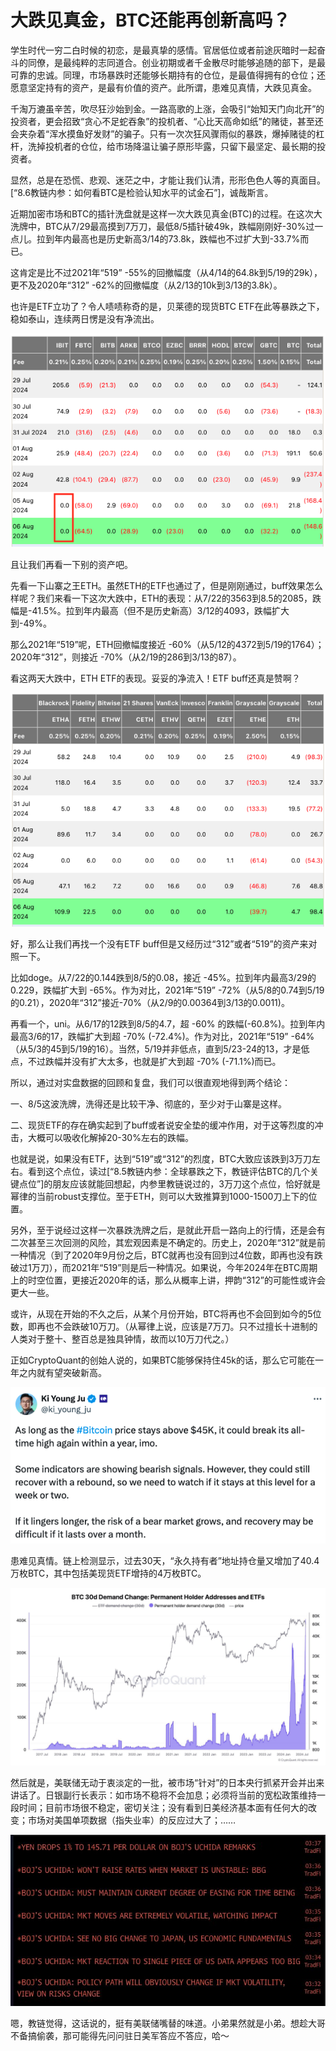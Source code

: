 # 大跌见真金，BTC还能再创新高吗？

学生时代一穷二白时候的初恋，是最真挚的感情。官居低位或者前途灰暗时一起奋斗的同僚，是最纯粹的志同道合。创业初期或者千金散尽时能够追随的部下，是最可靠的忠诚。同理，市场暴跌时还能够长期持有的仓位，是最值得拥有的仓位；还愿意坚定持有的资产，是最有价值的资产。此所谓，患难见真情，大跌见真金。

千淘万漉虽辛苦，吹尽狂沙始到金。一路高歌的上涨，会吸引“始知天门向北开”的投资者，更会招致“贪心不足蛇吞象”的投机者、“心比天高命如纸”的赌徒，甚至还会夹杂着“浑水摸鱼好发财”的骗子。只有一次次狂风骤雨似的暴跌，爆掉赌徒的杠杆，洗掉投机者的仓位，给市场降温让骗子原形毕露，只留下最坚定、最长期的投资者。

显然，总是在恐慌、悲观、迷茫之中，才能让我们认清，形形色色人等的真面目。[“8.6教链内参：如何看BTC是检验认知水平的试金石”]，诚哉斯言。

近期加密市场和BTC的插针洗盘就是这样一次大跌见真金(BTC)的过程。在这次大洗牌中，BTC从7/29最高摸到7万刀，最低8/5插针破49k，跌幅刚刚好-30%过一点儿。拉到年内最高也是历史新高3/14的73.8k，跌幅也不过扩大到-33.7%而已。

这肯定是比不过2021年“519” -55%的回撤幅度（从4/14的64.8k到5/19的29k），更不及2020年“312” -62%的回撤幅度（从2/13的10k到3/13的3.8k）。

也许是ETF立功了？令人啧啧称奇的是，贝莱德的现货BTC ETF在此等暴跌之下，稳如泰山，连续两日愣是没有净流出。

![](2024-08-07-A01.png)

且让我们再看一下别的资产吧。

先看一下山寨之王ETH。虽然ETH的ETF也通过了，但是刚刚通过，buff效果怎么样呢？我们来看一下这次大跌中，ETH的表现：从7/22的3563到8.5的2085，跌幅是-41.5%。拉到年内最高（但不是历史新高）3/12的4093，跌幅扩大到-49%。

那么2021年“519”呢，ETH回撤幅度接近 -60%（从5/12的4372到5/19的1764）；2020年“312”，则接近 -70%（从2/19的286到3/13的87）。

看这两天大跌中，ETH ETF的表现。妥妥的净流入！ETF buff还真是赞啊？

![](2024-08-07-A02.png)

好，那么让我们再找一个没有ETF buff但是又经历过“312”或者“519”的资产来对照一下。

比如doge。从7/22的0.144跌到8/5的0.08，接近 -45%。拉到年内最高3/29的0.229，跌幅扩大到 -65%。作为对比，2021年“519” -72%（从5/8的0.74到5/19的0.21），2020年“312”接近-70%（从2/9的0.00364到3/13的0.0011)。

再看一个，uni。从6/17的12跌到8/5的4.7，超 -60% 的跌幅(-60.8%)。拉到年内最高3/6的17，跌幅扩大到超 -70% (-72.4%)。作为对比，2021年“519” -64%（从5/3的45到5/19的16）。当然，5/19并非低点，直到5/23-24的13，才是低点，不过跌幅并没有扩大太多，也就是扩大到超 -70% (-71.1%)而已。

所以，通过对实盘数据的回顾和复盘，我们可以很直观地得到两个结论：

一、8/5这波洗牌，洗得还是比较干净、彻底的，至少对于山寨是这样。

二、现货ETF的存在确实起到了buff或者说安全垫的缓冲作用，对于这等烈度的冲击，大概可以吸收化解掉20-30%左右的跌幅。

也就是说，如果没有ETF，达到“519”或“312”的烈度，BTC大致应该跌到3万刀左右。看到这个点位，读过[“8.5教链内参：全球暴跌之下，教链评估BTC的几个关键点位”]的朋友应该就能回想起，内参里教链说过的，3万刀这个点位，恰好就是幂律的当前robust支撑位。至于ETH，则可以大致推算到1000-1500刀上下的位置。

另外，至于说经过这样一次暴跌洗牌之后，是就此开启一路向上的行情，还是会有二次甚至三次回测的风险，其宏观因素是不确定的。历史上，2020年“312”就是前一种情况（到了2020年9月份之后，BTC就再也没有回到过4位数，即再也没有跌破过1万刀），而2021年“519”则是后一种情况。如果说，今年2024年在BTC周期上的时空位置，更接近2020年的话，那么从概率上讲，押韵“312”的可能性或许会更大一些。

或许，从现在开始的不久之后，从某个月份开始，BTC将再也不会回到如今的5位数，即再也不会跌破10万刀。（从幂律上说，应该是7万刀。只不过擅长十进制的人类对于整十、整百总是独具钟情，故而以10万刀代之。）

正如CryptoQuant的创始人说的，如果BTC能够保持住45k的话，那么它可能在一年之内就有望突破新高。

![](2024-08-07-A03.png)

患难见真情。链上检测显示，过去30天，“永久持有者”地址持仓量又增加了40.4万枚BTC，其中包括美现货ETF增持的4万枚BTC。

![](2024-08-07-A04.jpeg)

然后就是，美联储无动于衷淡定的一批，被市场“针对”的日本央行抓紧开会并出来讲话了。日银副行长表示：如市场不稳将不会加息；必须将当前的宽松政策维持一段时间；目前市场很不稳定，密切关注；没有看到日美经济基本面有任何大的改变；市场对美国单项数据（指失业率）的反应过大了；……

![](2024-08-07-A05.jpeg)

嗯，教链觉得，这话说的，挺有美联储嘴替的味道。小弟果然就是小弟。想趁大哥不备搞偷袭，那可能得先问问驻日美军答应不答应，哈～

